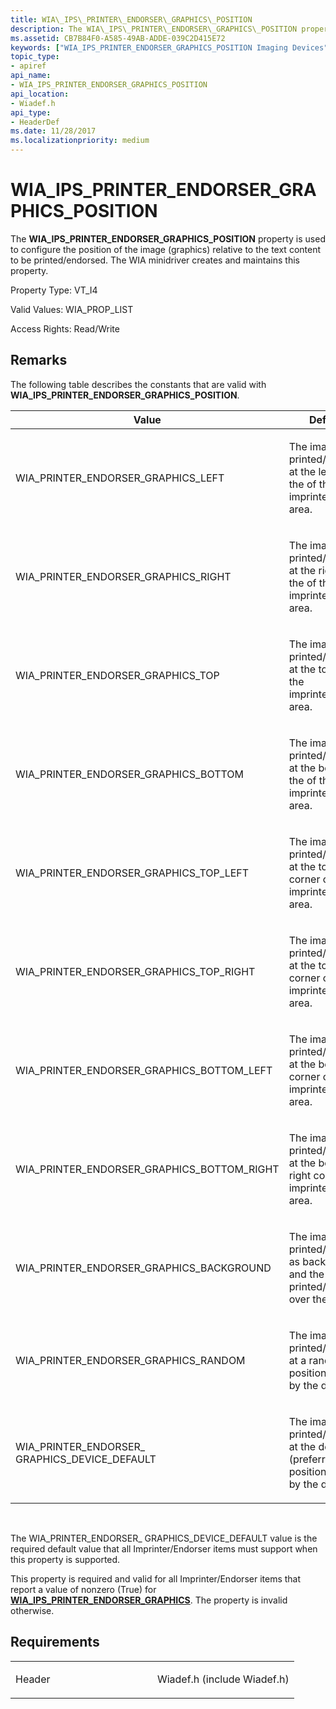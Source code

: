 ```yaml
---
title: WIA\_IPS\_PRINTER\_ENDORSER\_GRAPHICS\_POSITION
description: The WIA\_IPS\_PRINTER\_ENDORSER\_GRAPHICS\_POSITION property is used to configure the position of the image (graphics) relative to the text content to be printed/endorsed. The WIA minidriver creates and maintains this property.
ms.assetid: CB7B84F0-A585-49AB-ADDE-039C2D415E72
keywords: ["WIA_IPS_PRINTER_ENDORSER_GRAPHICS_POSITION Imaging Devices"]
topic_type:
- apiref
api_name:
- WIA_IPS_PRINTER_ENDORSER_GRAPHICS_POSITION
api_location:
- Wiadef.h
api_type:
- HeaderDef
ms.date: 11/28/2017
ms.localizationpriority: medium
---
```


# WIA\_IPS\_PRINTER\_ENDORSER\_GRAPHICS\_POSITION


The **WIA\_IPS\_PRINTER\_ENDORSER\_GRAPHICS\_POSITION** property is used to configure the position of the image (graphics) relative to the text content to be printed/endorsed. The WIA minidriver creates and maintains this property.




Property Type: VT\_I4

Valid Values: WIA\_PROP\_LIST

Access Rights: Read/Write

Remarks
-------

The following table describes the constants that are valid with **WIA\_IPS\_PRINTER\_ENDORSER\_GRAPHICS\_POSITION**.

<table>
<colgroup>
<col width="50%" />
<col width="50%" />
</colgroup>
<thead>
<tr class="header">
<th>Value</th>
<th>Definition</th>
</tr>
</thead>
<tbody>
<tr class="odd">
<td><p>WIA_PRINTER_ENDORSER_GRAPHICS_LEFT</p></td>
<td><p>The image is printed/endorsed at the left side of the of the imprinter/endorser area.</p></td>
</tr>
<tr class="even">
<td><p>WIA_PRINTER_ENDORSER_GRAPHICS_RIGHT</p></td>
<td><p>The image is printed/endorsed at the right side of the of the imprinter/endorser area.</p></td>
</tr>
<tr class="odd">
<td><p>WIA_PRINTER_ENDORSER_GRAPHICS_TOP</p></td>
<td><p>The image is printed/endorsed at the top of the of the imprinter/endorser area.</p></td>
</tr>
<tr class="even">
<td><p>WIA_PRINTER_ENDORSER_GRAPHICS_BOTTOM</p></td>
<td><p>The image is printed/endorsed at the bottom of the of the imprinter/endorser area.</p></td>
</tr>
<tr class="odd">
<td><p>WIA_PRINTER_ENDORSER_GRAPHICS_TOP_LEFT</p></td>
<td><p>The image is printed/endorsed at the top-left corner of the imprinter/endorser area.</p></td>
</tr>
<tr class="even">
<td><p>WIA_PRINTER_ENDORSER_GRAPHICS_TOP_RIGHT</p></td>
<td><p>The image is printed/endorsed at the top-right corner of the imprinter/endorser area.</p></td>
</tr>
<tr class="odd">
<td><p>WIA_PRINTER_ENDORSER_GRAPHICS_BOTTOM_LEFT</p></td>
<td><p>The image is printed/endorsed at the bottom-left corner of the imprinter/endorser area.</p></td>
</tr>
<tr class="even">
<td><p>WIA_PRINTER_ENDORSER_GRAPHICS_BOTTOM_RIGHT</p></td>
<td><p>The image is printed/endorsed at the bottom-right corner of the imprinter/endorser area.</p></td>
</tr>
<tr class="odd">
<td><p>WIA_PRINTER_ENDORSER_GRAPHICS_BACKGROUND</p></td>
<td><p>The image is printed/endorsed as background and the text is printed/endorsed over the image.</p></td>
</tr>
<tr class="even">
<td><p>WIA_PRINTER_ENDORSER_GRAPHICS_RANDOM</p></td>
<td><p>The image is printed/endorsed at a random position chosen by the device.</p></td>
</tr>
<tr class="odd">
<td><p>WIA_PRINTER_ENDORSER_ GRAPHICS_DEVICE_DEFAULT</p></td>
<td><p>The image is printed/endorsed at the default (preferred) position chosen by the device.</p></td>
</tr>
</tbody>
</table>

 

The WIA\_PRINTER\_ENDORSER\_ GRAPHICS\_DEVICE\_DEFAULT value is the required default value that all Imprinter/Endorser items must support when this property is supported.

This property is required and valid for all Imprinter/Endorser items that report a value of nonzero (True) for [**WIA\_IPS\_PRINTER\_ENDORSER\_GRAPHICS**](wia-ips-printer-endorser-graphics.md). The property is invalid otherwise.

Requirements
------------

<table>
<colgroup>
<col width="50%" />
<col width="50%" />
</colgroup>
<tbody>
<tr class="odd">
<td><p>Header</p></td>
<td>Wiadef.h (include Wiadef.h)</td>
</tr>
</tbody>
</table>

 

 





